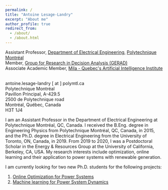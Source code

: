```yaml
---
permalink: /
title: "Antoine Lesage-Landry"
excerpt: "About me"
author_profile: true
redirect_from: 
  - /about/
  - /about.html
---
```

Assistant Professor, [Department of Electrical Engineering](https://www.polymtl.ca/expertises/en/lesage-landry-antoine), [Polytechnique Montréal](https://polymtl.ca/en)<br />
Member, [Group for Research in Decision Analysis (GERAD)](https://www.gerad.ca/en/people/antoine-lesage-landry)<br />
Associate Academic Member, [Mila - Quebec's Artificial Intelligence Institute](https://mila.quebec/en/person/antoine-lesage-landry/)<br />
<br />

antoine.lesage-landry [ at ] polymtl.ca<br />
Polytechnique Montréal<br />
Pavillon Principal, A-429.5 <br />
2500 de Polytechnique road<br />
Montréal, Québec, Canada<br />
H3T 1J4<br />


I am an Assistant Professor in the Department of Electrical Engineering at Polytechnique Montréal, QC, Canada. I received the B.Eng. degree in Engineering Physics from Polytechnique Montréal, QC, Canada, in 2015, and the Ph.D. degree in Electrical Engineering from the University of Toronto, ON, Canada, in 2019.
From 2019 to 2020, I was a Postdoctoral Scholar in the Energy & Resources Group at the University of California, Berkeley, CA, USA. My research interests include optimization, online learning and their application to power systems with renewable generation.

I am currently looking for two new Ph.D. students for the following projects:
<ol>
<li><a href="http://alesagelandry.github.io/PhD_OnlineOptimization_Eng.pdf">Online Optimization for Power Systems</a>
<li>
<a href="http://alesagelandry.github.io/PhD_MLforPowerSystems_Eng.pdf">Machine learning for Power System Dynamics</a> </li>
</ol>

<!--I am currently looking for new graduate students. Students interested in pursing an M.A.Sc or a Ph.D. under my supervision are welcome to contact me. Please include a brief bio, your CV, and recent transcripts.-->

<!-- I am also specifically looking for a postdoctoral fellow for the following [research project](http://alesagelandry.github.io/ProjDesc_AlliancePDF_eng.pdf) to be done in collaboration with my colleagues [Prof. Dagdougi](https://www.polymtl.ca/expertises/en/dagdougui-hanane), [Prof. Audet](https://www.polymtl.ca/expertises/en/audet-charles), and [Prof. Le Digabel](https://www.polymtl.ca/expertises/en/le-digabel-sebastien). For more information on how to apply, please see the research proposal. -->

<!-- I am also specifically looking for a PhD student for the following [research project](http://alesagelandry.github.io/PhD_NetworkAccess.pdf) in the field of communication systems to be done in collaboration with my colleagues [Prof. Karabulut Kurt](https://www.polymtl.ca/expertises/en/karabulut-kurt-gunes). For more information on how to apply, please see the research proposal. -->

